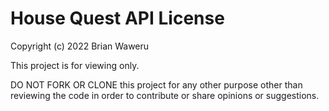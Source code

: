 # House Quest API License

Copyright (c) 2022 Brian Waweru

This project is for viewing only.

DO NOT FORK OR CLONE this project for any other purpose other than reviewing the code in order to contribute or share opinions or suggestions.
